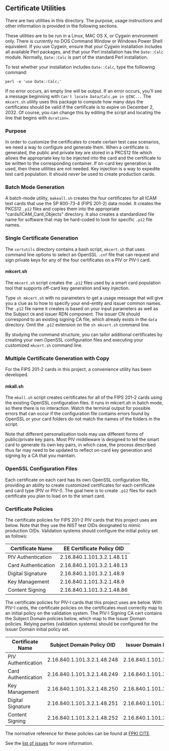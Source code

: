 ## Certificate Utilities
There are two utilities in this directory.  The purpose, usage instructions and
other information is provided in the following sections. 

These utilities are to be run in a Linux, MAC OS X, or Cygwin environment only.
There is currently no DOS Command Window or Windows Power Shell equivalent.  If
you use Cygwin, ensure that your Cygwin installation includes all available 
Perl packages, and that your Perl installation has the `Date::Calc` module. 
Normally, `Date::Calc` is part of the standard Perl installation.

To test whether your installation includes `Date::Calc`, type the folllowing
command:

`perl -e 'use Date::Calc;'`

If no error occurs, an empty line will be output.  If an error occurs, you'll
see a message beginning with `Can't locate Data/Calc.pm in @INC...`  The `mkcert.sh`
utility uses this package to compute how many days the certificates should be
valid if the certificate is to expire on December 2, 2032.  Of course, you can
change this by editing the script and locating the line that begins with
`duration=`.

### Purpose
In order to customize the certificates to create certain test case scenarios,
we need a way to configure and generate them.  When a certificate is generated,
the public and private key are stored in a PKCS12 file which allows the appropriate
key to be injected into the card and the certificate to be written to the 
corresponding container.  If on-card key generation is used, then these utilities
are not needed.  Key injection is a way to expedite test card population.  It
should *never* be used to create production cards.

### Batch Mode Generation
A batch-mode utility, `makeall.sh` creates the four certificates for all ICAM
test cards that use the SP 800-73-4 (FIPS 201-2) data model.  It creates the
PKCS12 `.p12` files and copies them into the appropriate "cards/ICAM_Card_Objects"
directory.  It also creates a standardized file name for software that may be
hard-coded to look for specific `.p12` file names.

### Single Certificate Generation
The `certutils` directory contains a bash script, `mkcert.sh` that uses command
line options to select an OpenSSL `.cnf` file that can request and sign private keys
for any of the four certificates on a PIV or PIV-I card.

#### mkcert.sh

The `mkcert.sh` script creates the `.p12` files used by a smart card population
tool that supports off-card key generation and key injection.  

Type `sh mkcert.sh` with no parameters to get a usage message that will give you a
clue as to how to specify your end-entity and issuer common names.  The `.p12` file 
name it creates is based on your input parameters as well as the Subject `CN` and 
issuer RDN component. The issuer CN should correspond to an existing signing CA file,
which already exists in the `data` directory.  Omit the `.p12` extension on the
`sh mkcert.sh` command line.


By studying the command structure, you can tailor additional certificates by creating
your own  OpenSSL configuration files and executing your customized `mkcert.sh` 
command line.

### Multiple Certificate Generation with Copy

For the FIPS 201-2 cards in this project, a convenience utility has been developed.

#### mkall.sh

The `mkall.sh` script creates certificates for all of the FIPS 201-2 cards using
the existing OpenSSL configuration files.  It runs in mkcert.sh in batch mode, so
there there is no interaction.  Watch the terminal output for possible errors that
can occur if the configuration file contains errors found by OpenSSL or your card
folders do not match the names of the folders in the script.

Note that different personalization tools may use different forms of
public/private key pairs.  Most PIV middleware is designed to tell the smart card
to generate its own key pairs, in which case, the process described thus far may
need to be updated to reflect on-card key generation and signing by a CA that you
maintain.

### OpenSSL Configuration Files
Each certificate on each card has its own OpenSSL configuration file, providing
an ability to create customized certificates for each certificate and card type
(PIV or PIV-I). The goal here is to create `.p12` files for each certificate you
plan to load on to the smart card.

### Certificate Policies
The certificate policies for FIPS 201-2 PIV cards that this project uses are 
below.  Note that they use the NIST test OIDs designated to mimic production OIDs.
Validation systems should configure the initial policy set as follows:

|Certificate Name|EE Certificate Policy OID|
|----------------|-------------------------|
|PIV Authentication|2.16.840.1.101.3.2.1.48.11|
|Card Authentication|2.16.840.1.101.3.2.1.48.13|
|Digital Signature|2.16.840.1.101.3.2.1.48.9|
|Key Management|2.16.840.1.101.3.2.1.48.9|
|Content Signing|2.16.840.1.101.3.2.1.48.86|

The certificate policies for PIV-I cards that this project uses are below.  With 
PIV-I cards, the certificate policies on the certificates must correctly map
to an initial policy on the validation system.  The PIV-I Signing CA cert contains
the Subject Domain policies below, which map to the Issuer Domain policies. 
Relying parties (validation systems) should be configured for the Issuer Domain
initial policy set.

|Certificate Name|Subject Domain Policy OID|Issuer Domain Policy OID|
|----------------|-------------------------|------------------------|
|PIV Authentication|2.16.840.1.101.3.2.1.48.248|2.16.840.1.101.3.2.1.48.78|
|Card Authentication|2.16.840.1.101.3.2.1.48.249|2.16.840.1.101.3.2.1.48.79|
|Key Management|2.16.840.1.101.3.2.1.48.250|2.16.840.1.101.3.2.1.48.3|
|Digital Signature|2.16.840.1.101.3.2.1.48.251|2.16.840.1.101.3.2.1.48.4|
|Content Signing|2.16.840.1.101.3.2.1.48.252|2.16.840.1.101.3.2.1.48.80|

The normative reference for these policies can be found at [FPKI CITE](https://www.idmanagement.gov/wp-content/uploads/sites/1171/uploads/FPKI_CITE_v1_0_4.pdf).

See the [list of issues](https://github.com/GSA/gsa-icam-card-builder/issues) for
more information.
 
